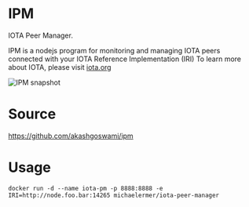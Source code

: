 # IPM
IOTA Peer Manager. 

IPM is a nodejs program for monitoring and managing IOTA peers connected with your IOTA Reference Implementation (IRI)
To learn more about IOTA, please visit [iota.org](http://iota.org)


![IPM snapshot](/public/img/ipm.jpg)

# Source 

https://github.com/akashgoswami/ipm

# Usage

    docker run -d --name iota-pm -p 8888:8888 -e IRI=http://node.foo.bar:14265 michaelermer/iota-peer-manager